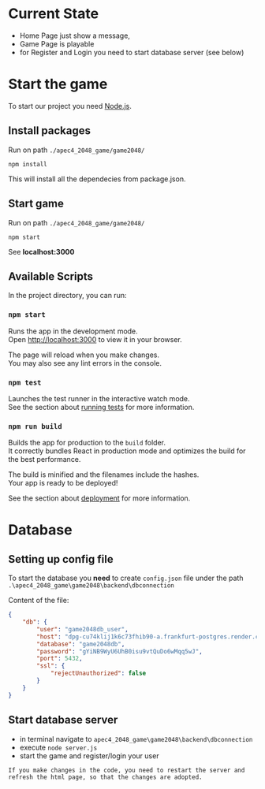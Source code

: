 # Current State

- Home Page just show a message, 
- Game Page is playable 
- for Register and Login you need to start database server (see below)

# Start the game

To start our project you need [Node.js](https://nodejs.org/en/download/package-manager/current).

## Install packages

Run on path `./apec4_2048_game/game2048/`

```node
npm install
```

This will install all the dependecies from package.json.

## Start game

Run on path `./apec4_2048_game/game2048/`

```node
npm start
```

See **localhost:3000**

## Available Scripts

In the project directory, you can run:

### `npm start`

Runs the app in the development mode.\
Open [http://localhost:3000](http://localhost:3000) to view it in your browser.

The page will reload when you make changes.\
You may also see any lint errors in the console.

### `npm test`

Launches the test runner in the interactive watch mode.\
See the section about [running tests](https://facebook.github.io/create-react-app/docs/running-tests) for more information.

### `npm run build`

Builds the app for production to the `build` folder.\
It correctly bundles React in production mode and optimizes the build for the best performance.

The build is minified and the filenames include the hashes.\
Your app is ready to be deployed!

See the section about [deployment](https://facebook.github.io/create-react-app/docs/deployment) for more information.

# Database

## Setting up config file

To start the database you **need** to create `config.json` file under the path `.\apec4_2048_game\game2048\backend\dbconnection`

Content of the file:
``` json
{  
    "db": {
        "user": "game2048db_user",
        "host": "dpg-cu74klij1k6c73fhib90-a.frankfurt-postgres.render.com",
        "database": "game2048db",
        "password": "gYiNB9WyU6UhB0isu9vtQuDo6wMqq5wJ",
        "port": 5432,
        "ssl": {
            "rejectUnauthorized": false
        }
    }
}
```

## Start database server

- in terminal navigate to `apec4_2048_game\game2048\backend\dbconnection`
- execute `node server.js`
- start the game and register/login your user

```
If you make changes in the code, you need to restart the server and refresh the html page, so that the changes are adopted.
```
